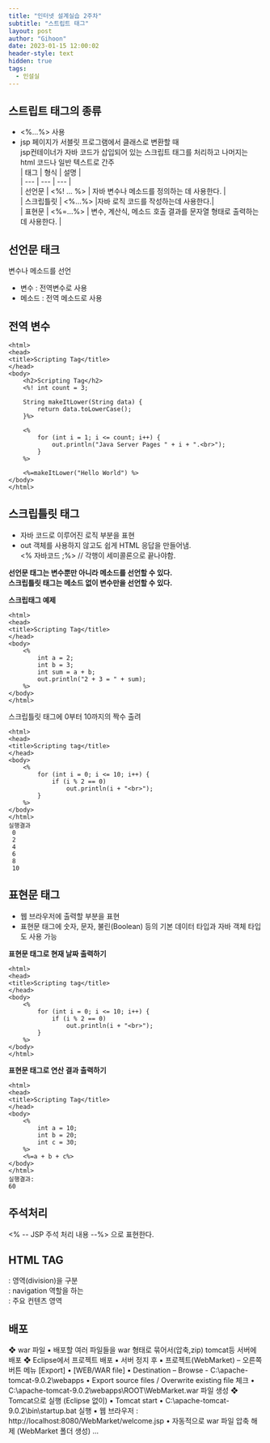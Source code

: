 ```yaml
---
title: "인터넷 설계실습 2주차"
subtitle: "스트립트 태그"
layout: post
author: "Gihoon"
date: 2023-01-15 12:00:02
header-style: text
hidden: true
tags:
  - 인설실
---
```

## 스트립트 태그의 종류
- <%...%> 사용
- jsp 페이지가 서블릿 프로그램에서 클래스로 변환할 때  
jsp컨테이너가 자바 코드가 삽입되어 있는 스크립트 태그를 처리하고 나머지는 html 코드나 일반 텍스트로 간주  
| 태그 | 형식 | 설명 |  
| --- | --- | --- |  
| 선언문 | <%! ... %> | 자바 변수나 메소드를 정의하는 데 사용한다. |    
| 스크립틀릿 | <%...%> |자바 로직 코드를 작성하는데 사용한다.|    
| 표현문 | <%=...%> | 변수, 계산식, 메소드 호출 결과를 문자열 형태로 출력하는 데 사용한다. |

## 선언문 태크
변수나 메소드를 선언
- 변수 : 전역변수로 사용
- 메소드 : 전역 메소드로 사용

## 전역 변수
```
<html>
<head>
<title>Scripting Tag</title>
</head>
<body>
	<h2>Scripting Tag</h2>
	<%! int count = 3;
	
	String makeItLower(String data) {
		return data.toLowerCase();
	}%>
	
	<%
		for (int i = 1; i <= count; i++) {
			out.println("Java Server Pages " + i + ".<br>");
		}
	%>
	
	<%=makeItLower("Hello World") %>
</body>
</html>
```

## 스크립틀릿 태그
- 자바 코드로 이루어진 로직 부분을 표현
-  out 객체를 사용하지 않고도 쉽게 HTML 응답을 만들어냄.  
<% 자바코드 ;%> // 각행이 세미콜론으로 끝나야함.  

**선언문 태그는 변수뿐만 아니라 메소드를 선언할 수 있다.**  
**스크립틀릿 태그는 메소드 없이 변수만을 선언할 수 있다.**  

**스크립태그 예제**  
```
<html>
<head>
<title>Scripting Tag</title>
</head>
<body>
	<% 
		int a = 2;
		int b = 3;
		int sum = a + b;
		out.println("2 + 3 = " + sum);
	%>
</body>
</html>
```
스크립틀릿 태그에 0부터 10까지의 짝수 출려
```
<html>
<head>
<title>Scripting tag</title>
</head>
<body>
	<%
		for (int i = 0; i <= 10; i++) {
			if (i % 2 == 0)
				out.println(i + "<br>");
		}
	%>
</body>
</html>
실행결과
 0
 2
 4
 6
 8
 10
```

## 표현문 태그
- 웹 브라우저에 출력할 부분을 표현
- 표현문 태그에 숫자, 문자, 불린(Boolean) 등의 기본 데이터 타입과 자바 객체 타입도 사용 가능

**표현문 태그로 현재 날짜 출력하기**  
```
<html>
<head>
<title>Scripting tag</title>
</head>
<body>
	<%
		for (int i = 0; i <= 10; i++) {
			if (i % 2 == 0)
				out.println(i + "<br>");
		}
	%>
</body>
</html>
```
**표현문 태그로 연산 결과 출력하기**  
```
<html>
<head>
<title>Scripting Tag</title>
</head>
<body>
	<%
		int a = 10;
		int b = 20;
		int c = 30;
	%>
	<%=a + b + c%>
</body>
</html>
실행결과:
60
```

## 주석처리
<% -- JSP 주석 처리 내용 --%> 으로 표현한다.


## HTML TAG
<div> : 영역(division)을 구분  
<nav> : navigation 역할을 하는 <div>  
<main> : 주요 컨텐츠 영역  
<footer>

## 배포
❖ war 파일
▪ 배포할 여러 파일들을 war 형태로 묶어서(압축,zip) tomcat등 서버에 배포
❖ Eclipse에서 프로젝트 배포
▪ 서버 정지 후
▪ 프로젝트(WebMarket) – 오른쪽 버튼 메뉴 [Export]
• [WEB/WAR file]
• Destination – Browse - C:\apache-tomcat-9.0.2\webapps 
• Export source files / Overwrite existing file 체크
• C:\apache-tomcat-9.0.2\webapps\ROOT\WebMarket.war 파일 생성
❖ Tomcat으로 실행 (Eclipse 없이)
▪ Tomcat start
• C:\apache-tomcat-9.0.2\bin\startup.bat 실행
▪ 웹 브라우저 : http://localhost:8080/WebMarket/welcome.jsp
• 자동적으로 war 파일 압축 해제 (WebMarket 폴더 생성) …


